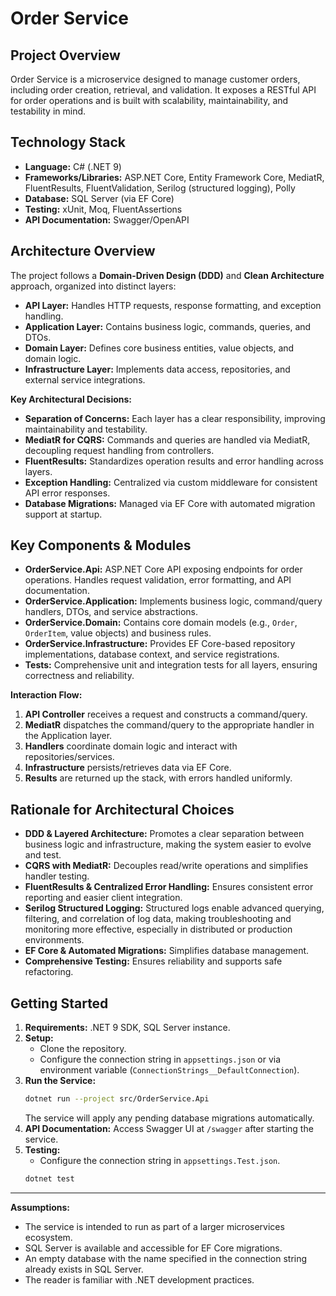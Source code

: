 # Order Service

## Project Overview

Order Service is a microservice designed to manage customer orders, including order creation, retrieval, and validation. It exposes a RESTful API for order operations and is built with scalability, maintainability, and testability in mind.

## Technology Stack

- **Language:** C# (.NET 9)
- **Frameworks/Libraries:** ASP.NET Core, Entity Framework Core, MediatR, FluentResults, FluentValidation, Serilog (structured logging), Polly
- **Database:** SQL Server (via EF Core)
- **Testing:** xUnit, Moq, FluentAssertions
- **API Documentation:** Swagger/OpenAPI

## Architecture Overview

The project follows a **Domain-Driven Design (DDD)** and **Clean Architecture** approach, organized into distinct layers:

- **API Layer:** Handles HTTP requests, response formatting, and exception handling.
- **Application Layer:** Contains business logic, commands, queries, and DTOs.
- **Domain Layer:** Defines core business entities, value objects, and domain logic.
- **Infrastructure Layer:** Implements data access, repositories, and external service integrations.

**Key Architectural Decisions:**

- **Separation of Concerns:** Each layer has a clear responsibility, improving maintainability and testability.
- **MediatR for CQRS:** Commands and queries are handled via MediatR, decoupling request handling from controllers.
- **FluentResults:** Standardizes operation results and error handling across layers.
- **Exception Handling:** Centralized via custom middleware for consistent API error responses.
- **Database Migrations:** Managed via EF Core with automated migration support at startup.

## Key Components & Modules

- **OrderService.Api:** ASP.NET Core API exposing endpoints for order operations. Handles request validation, error formatting, and API documentation.
- **OrderService.Application:** Implements business logic, command/query handlers, DTOs, and service abstractions.
- **OrderService.Domain:** Contains core domain models (e.g., `Order`, `OrderItem`, value objects) and business rules.
- **OrderService.Infrastructure:** Provides EF Core-based repository implementations, database context, and service registrations.
- **Tests:** Comprehensive unit and integration tests for all layers, ensuring correctness and reliability.

**Interaction Flow:**
1. **API Controller** receives a request and constructs a command/query.
2. **MediatR** dispatches the command/query to the appropriate handler in the Application layer.
3. **Handlers** coordinate domain logic and interact with repositories/services.
4. **Infrastructure** persists/retrieves data via EF Core.
5. **Results** are returned up the stack, with errors handled uniformly.

## Rationale for Architectural Choices

- **DDD & Layered Architecture:** Promotes a clear separation between business logic and infrastructure, making the system easier to evolve and test.
- **CQRS with MediatR:** Decouples read/write operations and simplifies handler testing.
- **FluentResults & Centralized Error Handling:** Ensures consistent error reporting and easier client integration.
- **Serilog Structured Logging:** Structured logs enable advanced querying, filtering, and correlation of log data, making troubleshooting and monitoring more effective, especially in distributed or production environments.
- **EF Core & Automated Migrations:** Simplifies database management.
- **Comprehensive Testing:** Ensures reliability and supports safe refactoring.

## Getting Started

1. **Requirements:** .NET 9 SDK, SQL Server instance.
2. **Setup:**
   - Clone the repository.
   - Configure the connection string in `appsettings.json` or via environment variable (`ConnectionStrings__DefaultConnection`).
3. **Run the Service:**
   ```sh
   dotnet run --project src/OrderService.Api
   ```
   The service will apply any pending database migrations automatically.
4. **API Documentation:** Access Swagger UI at `/swagger` after starting the service.
5. **Testing:**
   - Configure the connection string in `appsettings.Test.json`.
   ```sh
   dotnet test
   ```

---

**Assumptions:**  
- The service is intended to run as part of a larger microservices ecosystem.
- SQL Server is available and accessible for EF Core migrations.
- An empty database with the name specified in the connection string already exists in SQL Server.
- The reader is familiar with .NET development practices.
